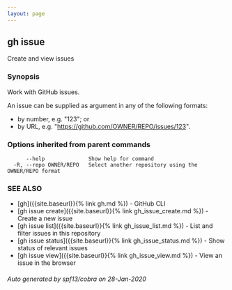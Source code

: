 ```yaml
---
layout: page
---
```


## gh issue

Create and view issues

### Synopsis

Work with GitHub issues.

An issue can be supplied as argument in any of the following formats:
- by number, e.g. "123"; or
- by URL, e.g. "https://github.com/OWNER/REPO/issues/123".

### Options inherited from parent commands

```
      --help              Show help for command
  -R, --repo OWNER/REPO   Select another repository using the OWNER/REPO format
```

### SEE ALSO

* [gh]({{site.baseurl}}{% link gh.md %})	 - GitHub CLI
* [gh issue create]({{site.baseurl}}{% link gh_issue_create.md %})	 - Create a new issue
* [gh issue list]({{site.baseurl}}{% link gh_issue_list.md %})	 - List and filter issues in this repository
* [gh issue status]({{site.baseurl}}{% link gh_issue_status.md %})	 - Show status of relevant issues
* [gh issue view]({{site.baseurl}}{% link gh_issue_view.md %})	 - View an issue in the browser

###### Auto generated by spf13/cobra on 28-Jan-2020
